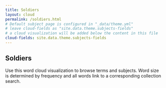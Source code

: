 ```yaml
---
title: Soldiers
layout: cloud
permalink: /soldiers.html
# Default subject page is configured in "_data/theme.yml"
# leave cloud-fields as "site.data.theme.subjects-fields"
# a cloud visualization will be added below the content in this file
cloud-fields: site.data.theme.subjects-fields
---
```


## Soldiers

Use this word cloud visualization to browse terms and subjects.
Word size is determined by frequency and all words link to a corresponding collection search.
